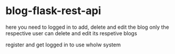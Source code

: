 # blog-flask-rest-api

here you need to logged in to add, delete and edit the blog
only the respective user can delete and edit its respetive blogs

register and get logged in to use wholw system
